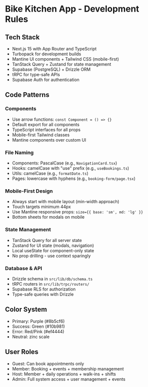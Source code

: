 # Bike Kitchen App - Development Rules

## Tech Stack
- Next.js 15 with App Router and TypeScript
- Turbopack for development builds
- Mantine UI components + Tailwind CSS (mobile-first)
- TanStack Query + Zustand for state management
- Supabase (PostgreSQL) + Drizzle ORM
- tRPC for type-safe APIs
- Supabase Auth for authentication

## Code Patterns

### Components
- Use arrow functions: `const Component = () => {}`
- Default export for all components
- TypeScript interfaces for all props
- Mobile-first Tailwind classes
- Mantine components over custom UI

### File Naming
- Components: PascalCase (e.g., `NavigationCard.tsx`)
- Hooks: camelCase with "use" prefix (e.g., `useBookings.ts`)
- Utils: camelCase (e.g., `formatDate.ts`)
- Pages: lowercase with hyphens (e.g., `booking-form/page.tsx`)

### Mobile-First Design
- Always start with mobile layout (min-width approach)
- Touch targets minimum 44px
- Use Mantine responsive props: `size={{ base: 'sm', md: 'lg' }}`
- Bottom sheets for modals on mobile

### State Management
- TanStack Query for all server state
- Zustand for UI state (modals, navigation)
- Local useState for component-only state
- No prop drilling - use context sparingly

### Database & API
- Drizzle schema in `src/lib/db/schema.ts`
- tRPC routers in `src/lib/trpc/routers/`
- Supabase RLS for authorization
- Type-safe queries with Drizzle

## Color System
- Primary: Purple (#8b5cf6)
- Success: Green (#10b981)
- Error: Red/Pink (#ef4444)
- Neutral: zinc scale

## User Roles
- Guest: Can book appointments only
- Member: Booking + events + membership management
- Host: Member + daily operations + walk-ins + shifts
- Admin: Full system access + user management + events